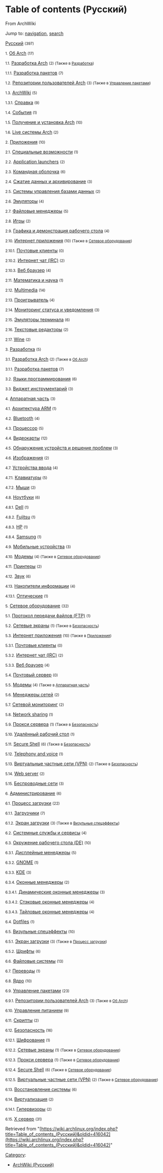 # Table of contents (Русский)

From ArchWiki

Jump to: [navigation](#column-one), [search](#searchInput)

[Русский](/index.php/Category:%D0%A0%D1%83%D1%81%D1%81%D0%BA%D0%B8%D0%B9 "Category:Русский") <small>(397)</small>

<small>1.</small> [Об Arch](/index.php/Category:About_Arch_(%D0%A0%D1%83%D1%81%D1%81%D0%BA%D0%B8%D0%B9) "Category:About Arch (Русский)") <small>(17)</small>

<small>1.1.</small> [Разработка Arch](/index.php/Category:Arch_development_(%D0%A0%D1%83%D1%81%D1%81%D0%BA%D0%B8%D0%B9) "Category:Arch development (Русский)") <small>(2) (Также в [Разработка](/index.php/Category:Development_(%D0%A0%D1%83%D1%81%D1%81%D0%BA%D0%B8%D0%B9) "Category:Development (Русский)"))</small>

<small>1.1.1.</small> [Разработка пакетов](/index.php/Category:Package_development_(%D0%A0%D1%83%D1%81%D1%81%D0%BA%D0%B8%D0%B9) "Category:Package development (Русский)") <small>(7)</small>

<small>1.2.</small> [Репозитории пользователей Arch](/index.php/Category:Arch_User_Repository_(%D0%A0%D1%83%D1%81%D1%81%D0%BA%D0%B8%D0%B9) "Category:Arch User Repository (Русский)") <small>(3) (Также в [Управление пакетами](/index.php/Category:Package_management_(%D0%A0%D1%83%D1%81%D1%81%D0%BA%D0%B8%D0%B9) "Category:Package management (Русский)"))</small>

<small>1.3.</small> [ArchWiki](/index.php/Category:ArchWiki_(%D0%A0%D1%83%D1%81%D1%81%D0%BA%D0%B8%D0%B9) "Category:ArchWiki (Русский)") <small>(5)</small>

<small>1.3.1.</small> [Справка](/index.php/Category:Help_(%D0%A0%D1%83%D1%81%D1%81%D0%BA%D0%B8%D0%B9) "Category:Help (Русский)") <small>(9)</small>

<small>1.4.</small> [События](/index.php/Category:Events_(%D0%A0%D1%83%D1%81%D1%81%D0%BA%D0%B8%D0%B9) "Category:Events (Русский)") <small>(1)</small>

<small>1.5.</small> [Получение и установка Arch](/index.php/Category:Getting_and_installing_Arch_(%D0%A0%D1%83%D1%81%D1%81%D0%BA%D0%B8%D0%B9) "Category:Getting and installing Arch (Русский)") <small>(10)</small>

<small>1.6.</small> [Live системы Arch](/index.php/Category:Live_Arch_systems_(%D0%A0%D1%83%D1%81%D1%81%D0%BA%D0%B8%D0%B9) "Category:Live Arch systems (Русский)") <small>(2)</small>

<small>2.</small> [Приложения](/index.php/Category:Applications_(%D0%A0%D1%83%D1%81%D1%81%D0%BA%D0%B8%D0%B9) "Category:Applications (Русский)") <small>(10)</small>

<small>2.1.</small> [Специальные возможности](/index.php/Category:Accessibility_(%D0%A0%D1%83%D1%81%D1%81%D0%BA%D0%B8%D0%B9) "Category:Accessibility (Русский)") <small>(1)</small>

<small>2.2.</small> [Application launchers](/index.php/Category:Application_launchers_(%D0%A0%D1%83%D1%81%D1%81%D0%BA%D0%B8%D0%B9) "Category:Application launchers (Русский)") <small>(2)</small>

<small>2.3.</small> [Командная оболочка](/index.php/Category:Command_shells_(%D0%A0%D1%83%D1%81%D1%81%D0%BA%D0%B8%D0%B9) "Category:Command shells (Русский)") <small>(6)</small>

<small>2.4.</small> [Сжатие данных и архивирование](/index.php/Category:Data_compression_and_archiving_(%D0%A0%D1%83%D1%81%D1%81%D0%BA%D0%B8%D0%B9) "Category:Data compression and archiving (Русский)") <small>(3)</small>

<small>2.5.</small> [Системы управления базами данных](/index.php/Category:Database_management_systems_(%D0%A0%D1%83%D1%81%D1%81%D0%BA%D0%B8%D0%B9) "Category:Database management systems (Русский)") <small>(2)</small>

<small>2.6.</small> [Эмуляторы](/index.php/Category:Emulators_(%D0%A0%D1%83%D1%81%D1%81%D0%BA%D0%B8%D0%B9) "Category:Emulators (Русский)") <small>(4)</small>

<small>2.7.</small> [Файловые менеджеры](/index.php/Category:File_managers_(%D0%A0%D1%83%D1%81%D1%81%D0%BA%D0%B8%D0%B9) "Category:File managers (Русский)") <small>(5)</small>

<small>2.8.</small> [Игры](/index.php/Category:Gaming_(%D0%A0%D1%83%D1%81%D1%81%D0%BA%D0%B8%D0%B9) "Category:Gaming (Русский)") <small>(2)</small>

<small>2.9.</small> [Графика и демонстрация рабочего стола](/index.php/Category:Graphics_and_desktop_publishing_(%D0%A0%D1%83%D1%81%D1%81%D0%BA%D0%B8%D0%B9) "Category:Graphics and desktop publishing (Русский)") <small>(4)</small>

<small>2.10.</small> [Интернет приложения](/index.php/Category:Internet_applications_(%D0%A0%D1%83%D1%81%D1%81%D0%BA%D0%B8%D0%B9) "Category:Internet applications (Русский)") <small>(10) (Также в [Сетевое оборудование](/index.php/Category:Networking_(%D0%A0%D1%83%D1%81%D1%81%D0%BA%D0%B8%D0%B9) "Category:Networking (Русский)"))</small>

<small>2.10.1.</small> [Почтовые клиенты](/index.php/Category:Email_clients_(%D0%A0%D1%83%D1%81%D1%81%D0%BA%D0%B8%D0%B9) "Category:Email clients (Русский)") <small>(0)</small>

<small>2.10.2.</small> [Интернет чат (IRC)](/index.php/Category:Internet_Relay_Chat_(%D0%A0%D1%83%D1%81%D1%81%D0%BA%D0%B8%D0%B9) "Category:Internet Relay Chat (Русский)") <small>(2)</small>

<small>2.10.3.</small> [Веб браузер](/index.php/Category:Web_browser_(%D0%A0%D1%83%D1%81%D1%81%D0%BA%D0%B8%D0%B9) "Category:Web browser (Русский)") <small>(4)</small>

<small>2.11.</small> [Математика и наука](/index.php/Category:Mathematics_and_science_(%D0%A0%D1%83%D1%81%D1%81%D0%BA%D0%B8%D0%B9) "Category:Mathematics and science (Русский)") <small>(1)</small>

<small>2.12.</small> [Multimedia](/index.php/Category:Multimedia_(%D0%A0%D1%83%D1%81%D1%81%D0%BA%D0%B8%D0%B9) "Category:Multimedia (Русский)") <small>(14)</small>

<small>2.13.</small> [Проигрыватель](/index.php/Category:Multimedia_players_(%D0%A0%D1%83%D1%81%D1%81%D0%BA%D0%B8%D0%B9) "Category:Multimedia players (Русский)") <small>(4)</small>

<small>2.14.</small> [Мониторинг статуса и уведомления](/index.php/Category:Status_monitoring_and_notification_(%D0%A0%D1%83%D1%81%D1%81%D0%BA%D0%B8%D0%B9) "Category:Status monitoring and notification (Русский)") <small>(3)</small>

<small>2.15.</small> [Эмуляторы терминала](/index.php/Category:Terminal_emulators_(%D0%A0%D1%83%D1%81%D1%81%D0%BA%D0%B8%D0%B9) "Category:Terminal emulators (Русский)") <small>(6)</small>

<small>2.16.</small> [Текстовые редакторы](/index.php/Category:Text_editors_(%D0%A0%D1%83%D1%81%D1%81%D0%BA%D0%B8%D0%B9) "Category:Text editors (Русский)") <small>(2)</small>

<small>2.17.</small> [Wine](/index.php/Category:Wine_(%D0%A0%D1%83%D1%81%D1%81%D0%BA%D0%B8%D0%B9) "Category:Wine (Русский)") <small>(2)</small>

<small>3.</small> [Разработка](/index.php/Category:Development_(%D0%A0%D1%83%D1%81%D1%81%D0%BA%D0%B8%D0%B9) "Category:Development (Русский)") <small>(5)</small>

<small>3.1.</small> [Разработка Arch](/index.php/Category:Arch_development_(%D0%A0%D1%83%D1%81%D1%81%D0%BA%D0%B8%D0%B9) "Category:Arch development (Русский)") <small>(2) (Также в [Об Arch](/index.php/Category:About_Arch_(%D0%A0%D1%83%D1%81%D1%81%D0%BA%D0%B8%D0%B9) "Category:About Arch (Русский)"))</small>

<small>3.1.1.</small> [Разработка пакетов](/index.php/Category:Package_development_(%D0%A0%D1%83%D1%81%D1%81%D0%BA%D0%B8%D0%B9) "Category:Package development (Русский)") <small>(7)</small>

<small>3.2.</small> [Языки программирования](/index.php/Category:Programming_languages_(%D0%A0%D1%83%D1%81%D1%81%D0%BA%D0%B8%D0%B9) "Category:Programming languages (Русский)") <small>(6)</small>

<small>3.3.</small> [Виджет инструментарий](/index.php/Category:Widget_toolkits_(%D0%A0%D1%83%D1%81%D1%81%D0%BA%D0%B8%D0%B9) "Category:Widget toolkits (Русский)") <small>(3)</small>

<small>4.</small> [Аппаратная часть](/index.php/Category:Hardware_(%D0%A0%D1%83%D1%81%D1%81%D0%BA%D0%B8%D0%B9) "Category:Hardware (Русский)") <small>(3)</small>

<small>4.1.</small> [Архитектура ARM](/index.php/Category:ARM_architecture_(%D0%A0%D1%83%D1%81%D1%81%D0%BA%D0%B8%D0%B9) "Category:ARM architecture (Русский)") <small>(1)</small>

<small>4.2.</small> [Bluetooth](/index.php/Category:Bluetooth_(%D0%A0%D1%83%D1%81%D1%81%D0%BA%D0%B8%D0%B9) "Category:Bluetooth (Русский)") <small>(4)</small>

<small>4.3.</small> [Процессор](/index.php/Category:CPU_(%D0%A0%D1%83%D1%81%D1%81%D0%BA%D0%B8%D0%B9) "Category:CPU (Русский)") <small>(5)</small>

<small>4.4.</small> [Видеокарты](/index.php/Category:Graphics_(%D0%A0%D1%83%D1%81%D1%81%D0%BA%D0%B8%D0%B9) "Category:Graphics (Русский)") <small>(12)</small>

<small>4.5.</small> [Обнаружение устройств и решение проблем](/index.php/Category:Hardware_detection_and_troubleshooting_(%D0%A0%D1%83%D1%81%D1%81%D0%BA%D0%B8%D0%B9) "Category:Hardware detection and troubleshooting (Русский)") <small>(3)</small>

<small>4.6.</small> [Изображения](/index.php/Category:Imaging_(%D0%A0%D1%83%D1%81%D1%81%D0%BA%D0%B8%D0%B9) "Category:Imaging (Русский)") <small>(2)</small>

<small>4.7.</small> [Устройства ввода](/index.php/Category:Input_devices_(%D0%A0%D1%83%D1%81%D1%81%D0%BA%D0%B8%D0%B9) "Category:Input devices (Русский)") <small>(4)</small>

<small>4.7.1.</small> [Клавиатуры](/index.php/Category:Keyboards_(%D0%A0%D1%83%D1%81%D1%81%D0%BA%D0%B8%D0%B9) "Category:Keyboards (Русский)") <small>(5)</small>

<small>4.7.2.</small> [Мыши](/index.php/Category:Mice_(%D0%A0%D1%83%D1%81%D1%81%D0%BA%D0%B8%D0%B9) "Category:Mice (Русский)") <small>(2)</small>

<small>4.8.</small> [Ноутбуки](/index.php/Category:Laptops_(%D0%A0%D1%83%D1%81%D1%81%D0%BA%D0%B8%D0%B9) "Category:Laptops (Русский)") <small>(6)</small>

<small>4.8.1.</small> [Dell](/index.php/Category:Dell_(%D0%A0%D1%83%D1%81%D1%81%D0%BA%D0%B8%D0%B9) "Category:Dell (Русский)") <small>(1)</small>

<small>4.8.2.</small> [Fujitsu](/index.php/Category:Fujitsu_(%D0%A0%D1%83%D1%81%D1%81%D0%BA%D0%B8%D0%B9) "Category:Fujitsu (Русский)") <small>(1)</small>

<small>4.8.3.</small> [HP](/index.php/Category:HP_(%D0%A0%D1%83%D1%81%D1%81%D0%BA%D0%B8%D0%B9) "Category:HP (Русский)") <small>(1)</small>

<small>4.8.4.</small> [Samsung](/index.php/Category:Samsung_(%D0%A0%D1%83%D1%81%D1%81%D0%BA%D0%B8%D0%B9) "Category:Samsung (Русский)") <small>(1)</small>

<small>4.9.</small> [Мобильные устройства](/index.php/Category:Mobile_devices_(%D0%A0%D1%83%D1%81%D1%81%D0%BA%D0%B8%D0%B9) "Category:Mobile devices (Русский)") <small>(3)</small>

<small>4.10.</small> [Модемы](/index.php/Category:Modems_(%D0%A0%D1%83%D1%81%D1%81%D0%BA%D0%B8%D0%B9) "Category:Modems (Русский)") <small>(4) (Также в [Сетевое оборудование](/index.php/Category:Networking_(%D0%A0%D1%83%D1%81%D1%81%D0%BA%D0%B8%D0%B9) "Category:Networking (Русский)"))</small>

<small>4.11.</small> [Принтеры](/index.php/Category:Printers_(%D0%A0%D1%83%D1%81%D1%81%D0%BA%D0%B8%D0%B9) "Category:Printers (Русский)") <small>(2)</small>

<small>4.12.</small> [Звук](/index.php/Category:Sound_(%D0%A0%D1%83%D1%81%D1%81%D0%BA%D0%B8%D0%B9) "Category:Sound (Русский)") <small>(6)</small>

<small>4.13.</small> [Накопители информации](/index.php/Category:Storage_(%D0%A0%D1%83%D1%81%D1%81%D0%BA%D0%B8%D0%B9) "Category:Storage (Русский)") <small>(4)</small>

<small>4.13.1.</small> [Оптические](/index.php/Category:Optical_(%D0%A0%D1%83%D1%81%D1%81%D0%BA%D0%B8%D0%B9) "Category:Optical (Русский)") <small>(1)</small>

<small>5.</small> [Сетевое оборудование](/index.php/Category:Networking_(%D0%A0%D1%83%D1%81%D1%81%D0%BA%D0%B8%D0%B9) "Category:Networking (Русский)") <small>(32)</small>

<small>5.1.</small> [Протокол передачи файлов (FTP)](/index.php/Category:File_Transfer_Protocol_(%D0%A0%D1%83%D1%81%D1%81%D0%BA%D0%B8%D0%B9) "Category:File Transfer Protocol (Русский)") <small>(1)</small>

<small>5.2.</small> [Сетевые экраны](/index.php/Category:Firewalls_(%D0%A0%D1%83%D1%81%D1%81%D0%BA%D0%B8%D0%B9) "Category:Firewalls (Русский)") <small>(1) (Также в [Безопасность](/index.php/Category:Security_(%D0%A0%D1%83%D1%81%D1%81%D0%BA%D0%B8%D0%B9) "Category:Security (Русский)"))</small>

<small>5.3.</small> [Интернет приложения](/index.php/Category:Internet_applications_(%D0%A0%D1%83%D1%81%D1%81%D0%BA%D0%B8%D0%B9) "Category:Internet applications (Русский)") <small>(10) (Также в [Приложения](/index.php/Category:Applications_(%D0%A0%D1%83%D1%81%D1%81%D0%BA%D0%B8%D0%B9) "Category:Applications (Русский)"))</small>

<small>5.3.1.</small> [Почтовые клиенты](/index.php/Category:Email_clients_(%D0%A0%D1%83%D1%81%D1%81%D0%BA%D0%B8%D0%B9) "Category:Email clients (Русский)") <small>(0)</small>

<small>5.3.2.</small> [Интернет чат (IRC)](/index.php/Category:Internet_Relay_Chat_(%D0%A0%D1%83%D1%81%D1%81%D0%BA%D0%B8%D0%B9) "Category:Internet Relay Chat (Русский)") <small>(2)</small>

<small>5.3.3.</small> [Веб браузер](/index.php/Category:Web_browser_(%D0%A0%D1%83%D1%81%D1%81%D0%BA%D0%B8%D0%B9) "Category:Web browser (Русский)") <small>(4)</small>

<small>5.4.</small> [Почтовый сервер](/index.php/Category:Mail_server_(%D0%A0%D1%83%D1%81%D1%81%D0%BA%D0%B8%D0%B9) "Category:Mail server (Русский)") <small>(0)</small>

<small>5.5.</small> [Модемы](/index.php/Category:Modems_(%D0%A0%D1%83%D1%81%D1%81%D0%BA%D0%B8%D0%B9) "Category:Modems (Русский)") <small>(4) (Также в [Аппаратная часть](/index.php/Category:Hardware_(%D0%A0%D1%83%D1%81%D1%81%D0%BA%D0%B8%D0%B9) "Category:Hardware (Русский)"))</small>

<small>5.6.</small> [Менеджеры сетей](/index.php/Category:Network_configuration_(%D0%A0%D1%83%D1%81%D1%81%D0%BA%D0%B8%D0%B9) "Category:Network configuration (Русский)") <small>(2)</small>

<small>5.7.</small> [Сетевой мониторинг](/index.php/Category:Network_monitoring_(%D0%A0%D1%83%D1%81%D1%81%D0%BA%D0%B8%D0%B9) "Category:Network monitoring (Русский)") <small>(2)</small>

<small>5.8.</small> [Network sharing](/index.php/Category:Network_sharing_(%D0%A0%D1%83%D1%81%D1%81%D0%BA%D0%B8%D0%B9) "Category:Network sharing (Русский)") <small>(1)</small>

<small>5.9.</small> [Прокси сервера](/index.php/Category:Proxy_servers_(%D0%A0%D1%83%D1%81%D1%81%D0%BA%D0%B8%D0%B9) "Category:Proxy servers (Русский)") <small>(1) (Также в [Безопасность](/index.php/Category:Security_(%D0%A0%D1%83%D1%81%D1%81%D0%BA%D0%B8%D0%B9) "Category:Security (Русский)"))</small>

<small>5.10.</small> [Удалённый рабочий стол](/index.php/Category:Remote_desktop_(%D0%A0%D1%83%D1%81%D1%81%D0%BA%D0%B8%D0%B9) "Category:Remote desktop (Русский)") <small>(1)</small>

<small>5.11.</small> [Secure Shell](/index.php/Category:Secure_Shell_(%D0%A0%D1%83%D1%81%D1%81%D0%BA%D0%B8%D0%B9) "Category:Secure Shell (Русский)") <small>(6) (Также в [Безопасность](/index.php/Category:Security_(%D0%A0%D1%83%D1%81%D1%81%D0%BA%D0%B8%D0%B9) "Category:Security (Русский)"))</small>

<small>5.12.</small> [Telephony and voice](/index.php/Category:Telephony_and_voice_(%D0%A0%D1%83%D1%81%D1%81%D0%BA%D0%B8%D0%B9) "Category:Telephony and voice (Русский)") <small>(1)</small>

<small>5.13.</small> [Виртуальные частные сети (VPN)](/index.php/Category:Virtual_Private_Network_(%D0%A0%D1%83%D1%81%D1%81%D0%BA%D0%B8%D0%B9) "Category:Virtual Private Network (Русский)") <small>(2) (Также в [Безопасность](/index.php/Category:Security_(%D0%A0%D1%83%D1%81%D1%81%D0%BA%D0%B8%D0%B9) "Category:Security (Русский)"))</small>

<small>5.14.</small> [Web server](/index.php/Category:Web_server_(%D0%A0%D1%83%D1%81%D1%81%D0%BA%D0%B8%D0%B9) "Category:Web server (Русский)") <small>(2)</small>

<small>5.15.</small> [Беспроводные сети](/index.php/Category:Wireless_networking_(%D0%A0%D1%83%D1%81%D1%81%D0%BA%D0%B8%D0%B9) "Category:Wireless networking (Русский)") <small>(3)</small>

<small>6.</small> [Администрирование](/index.php/Category:System_administration_(%D0%A0%D1%83%D1%81%D1%81%D0%BA%D0%B8%D0%B9) "Category:System administration (Русский)") <small>(6)</small>

<small>6.1.</small> [Процесс загрузки](/index.php/Category:Boot_process_(%D0%A0%D1%83%D1%81%D1%81%D0%BA%D0%B8%D0%B9) "Category:Boot process (Русский)") <small>(22)</small>

<small>6.1.1.</small> [Загрузчики](/index.php/Category:Boot_loaders_(%D0%A0%D1%83%D1%81%D1%81%D0%BA%D0%B8%D0%B9) "Category:Boot loaders (Русский)") <small>(7)</small>

<small>6.1.2.</small> [Экран загрузки](/index.php/Category:Bootsplash_(%D0%A0%D1%83%D1%81%D1%81%D0%BA%D0%B8%D0%B9) "Category:Bootsplash (Русский)") <small>(3) (Также в [Визульные спецэффекты](/index.php/Category:Eye_candy_(%D0%A0%D1%83%D1%81%D1%81%D0%BA%D0%B8%D0%B9) "Category:Eye candy (Русский)"))</small>

<small>6.2.</small> [Системные службы и сервисы](/index.php/Category:Daemons_and_system_services_(%D0%A0%D1%83%D1%81%D1%81%D0%BA%D0%B8%D0%B9) "Category:Daemons and system services (Русский)") <small>(4)</small>

<small>6.3.</small> [Окружение рабочего стола (DE)](/index.php/Category:Desktop_environments_(%D0%A0%D1%83%D1%81%D1%81%D0%BA%D0%B8%D0%B9) "Category:Desktop environments (Русский)") <small>(10)</small>

<small>6.3.1.</small> [Дисплейные менеджеры](/index.php/Category:Display_managers_(%D0%A0%D1%83%D1%81%D1%81%D0%BA%D0%B8%D0%B9) "Category:Display managers (Русский)") <small>(5)</small>

<small>6.3.2.</small> [GNOME](/index.php/Category:GNOME_(%D0%A0%D1%83%D1%81%D1%81%D0%BA%D0%B8%D0%B9) "Category:GNOME (Русский)") <small>(1)</small>

<small>6.3.3.</small> [KDE](/index.php/Category:KDE_(%D0%A0%D1%83%D1%81%D1%81%D0%BA%D0%B8%D0%B9) "Category:KDE (Русский)") <small>(3)</small>

<small>6.3.4.</small> [Оконные менеджеры](/index.php/Category:Window_managers_(%D0%A0%D1%83%D1%81%D1%81%D0%BA%D0%B8%D0%B9) "Category:Window managers (Русский)") <small>(2)</small>

<small>6.3.4.1.</small> [Динамические оконные менеджеры](/index.php/Category:Dynamic_WMs_(%D0%A0%D1%83%D1%81%D1%81%D0%BA%D0%B8%D0%B9) "Category:Dynamic WMs (Русский)") <small>(3)</small>

<small>6.3.4.2.</small> [Стэковые оконные менеджеры](/index.php/Category:Stacking_WMs_(%D0%A0%D1%83%D1%81%D1%81%D0%BA%D0%B8%D0%B9) "Category:Stacking WMs (Русский)") <small>(4)</small>

<small>6.3.4.3.</small> [Тайловые оконные менеджеры](/index.php/Category:Tiling_WMs_(%D0%A0%D1%83%D1%81%D1%81%D0%BA%D0%B8%D0%B9) "Category:Tiling WMs (Русский)") <small>(4)</small>

<small>6.4.</small> [Dotfiles](/index.php/Category:Dotfiles_(%D0%A0%D1%83%D1%81%D1%81%D0%BA%D0%B8%D0%B9) "Category:Dotfiles (Русский)") <small>(1)</small>

<small>6.5.</small> [Визульные спецэффекты](/index.php/Category:Eye_candy_(%D0%A0%D1%83%D1%81%D1%81%D0%BA%D0%B8%D0%B9) "Category:Eye candy (Русский)") <small>(10)</small>

<small>6.5.1.</small> [Экран загрузки](/index.php/Category:Bootsplash_(%D0%A0%D1%83%D1%81%D1%81%D0%BA%D0%B8%D0%B9) "Category:Bootsplash (Русский)") <small>(3) (Также в [Процесс загрузки](/index.php/Category:Boot_process_(%D0%A0%D1%83%D1%81%D1%81%D0%BA%D0%B8%D0%B9) "Category:Boot process (Русский)"))</small>

<small>6.5.2.</small> [Шрифты](/index.php/Category:Fonts_(%D0%A0%D1%83%D1%81%D1%81%D0%BA%D0%B8%D0%B9) "Category:Fonts (Русский)") <small>(6)</small>

<small>6.6.</small> [Файловые системы](/index.php/Category:File_systems_(%D0%A0%D1%83%D1%81%D1%81%D0%BA%D0%B8%D0%B9) "Category:File systems (Русский)") <small>(13)</small>

<small>6.7.</small> [Переводы](/index.php/Category:Internationalization_(%D0%A0%D1%83%D1%81%D1%81%D0%BA%D0%B8%D0%B9) "Category:Internationalization (Русский)") <small>(1)</small>

<small>6.8.</small> [Ядро](/index.php/Category:Kernel_(%D0%A0%D1%83%D1%81%D1%81%D0%BA%D0%B8%D0%B9) "Category:Kernel (Русский)") <small>(10)</small>

<small>6.9.</small> [Управление пакетами](/index.php/Category:Package_management_(%D0%A0%D1%83%D1%81%D1%81%D0%BA%D0%B8%D0%B9) "Category:Package management (Русский)") <small>(23)</small>

<small>6.9.1.</small> [Репозитории пользователей Arch](/index.php/Category:Arch_User_Repository_(%D0%A0%D1%83%D1%81%D1%81%D0%BA%D0%B8%D0%B9) "Category:Arch User Repository (Русский)") <small>(3) (Также в [Об Arch](/index.php/Category:About_Arch_(%D0%A0%D1%83%D1%81%D1%81%D0%BA%D0%B8%D0%B9) "Category:About Arch (Русский)"))</small>

<small>6.10.</small> [Управление питанием](/index.php/Category:Power_management_(%D0%A0%D1%83%D1%81%D1%81%D0%BA%D0%B8%D0%B9) "Category:Power management (Русский)") <small>(9)</small>

<small>6.11.</small> [Скрипты](/index.php/Category:Scripts_(%D0%A0%D1%83%D1%81%D1%81%D0%BA%D0%B8%D0%B9) "Category:Scripts (Русский)") <small>(2)</small>

<small>6.12.</small> [Безопасность](/index.php/Category:Security_(%D0%A0%D1%83%D1%81%D1%81%D0%BA%D0%B8%D0%B9) "Category:Security (Русский)") <small>(16)</small>

<small>6.12.1.</small> [Шифрование](/index.php/Category:Encryption_(%D0%A0%D1%83%D1%81%D1%81%D0%BA%D0%B8%D0%B9) "Category:Encryption (Русский)") <small>(1)</small>

<small>6.12.2.</small> [Сетевые экраны](/index.php/Category:Firewalls_(%D0%A0%D1%83%D1%81%D1%81%D0%BA%D0%B8%D0%B9) "Category:Firewalls (Русский)") <small>(1) (Также в [Сетевое оборудование](/index.php/Category:Networking_(%D0%A0%D1%83%D1%81%D1%81%D0%BA%D0%B8%D0%B9) "Category:Networking (Русский)"))</small>

<small>6.12.3.</small> [Прокси сервера](/index.php/Category:Proxy_servers_(%D0%A0%D1%83%D1%81%D1%81%D0%BA%D0%B8%D0%B9) "Category:Proxy servers (Русский)") <small>(1) (Также в [Сетевое оборудование](/index.php/Category:Networking_(%D0%A0%D1%83%D1%81%D1%81%D0%BA%D0%B8%D0%B9) "Category:Networking (Русский)"))</small>

<small>6.12.4.</small> [Secure Shell](/index.php/Category:Secure_Shell_(%D0%A0%D1%83%D1%81%D1%81%D0%BA%D0%B8%D0%B9) "Category:Secure Shell (Русский)") <small>(6) (Также в [Сетевое оборудование](/index.php/Category:Networking_(%D0%A0%D1%83%D1%81%D1%81%D0%BA%D0%B8%D0%B9) "Category:Networking (Русский)"))</small>

<small>6.12.5.</small> [Виртуальные частные сети (VPN)](/index.php/Category:Virtual_Private_Network_(%D0%A0%D1%83%D1%81%D1%81%D0%BA%D0%B8%D0%B9) "Category:Virtual Private Network (Русский)") <small>(2) (Также в [Сетевое оборудование](/index.php/Category:Networking_(%D0%A0%D1%83%D1%81%D1%81%D0%BA%D0%B8%D0%B9) "Category:Networking (Русский)"))</small>

<small>6.13.</small> [Восстановление системы](/index.php/Category:System_recovery_(%D0%A0%D1%83%D1%81%D1%81%D0%BA%D0%B8%D0%B9) "Category:System recovery (Русский)") <small>(6)</small>

<small>6.14.</small> [Виртуализация](/index.php/Category:Virtualization_(%D0%A0%D1%83%D1%81%D1%81%D0%BA%D0%B8%D0%B9) "Category:Virtualization (Русский)") <small>(2)</small>

<small>6.14.1.</small> [Гипервизоры](/index.php/Category:Hypervisors_(%D0%A0%D1%83%D1%81%D1%81%D0%BA%D0%B8%D0%B9) "Category:Hypervisors (Русский)") <small>(2)</small>

<small>6.15.</small> [X сервер](/index.php/Category:X_server_(%D0%A0%D1%83%D1%81%D1%81%D0%BA%D0%B8%D0%B9) "Category:X server (Русский)") <small>(31)</small>

Retrieved from "[https://wiki.archlinux.org/index.php?title=Table_of_contents_(Русский)&oldid=416042](https://wiki.archlinux.org/index.php?title=Table_of_contents_(Русский)&oldid=416042)"

[Category](/index.php/Special:Categories "Special:Categories"):

*   [ArchWiki (Русский)](/index.php/Category:ArchWiki_(%D0%A0%D1%83%D1%81%D1%81%D0%BA%D0%B8%D0%B9) "Category:ArchWiki (Русский)")